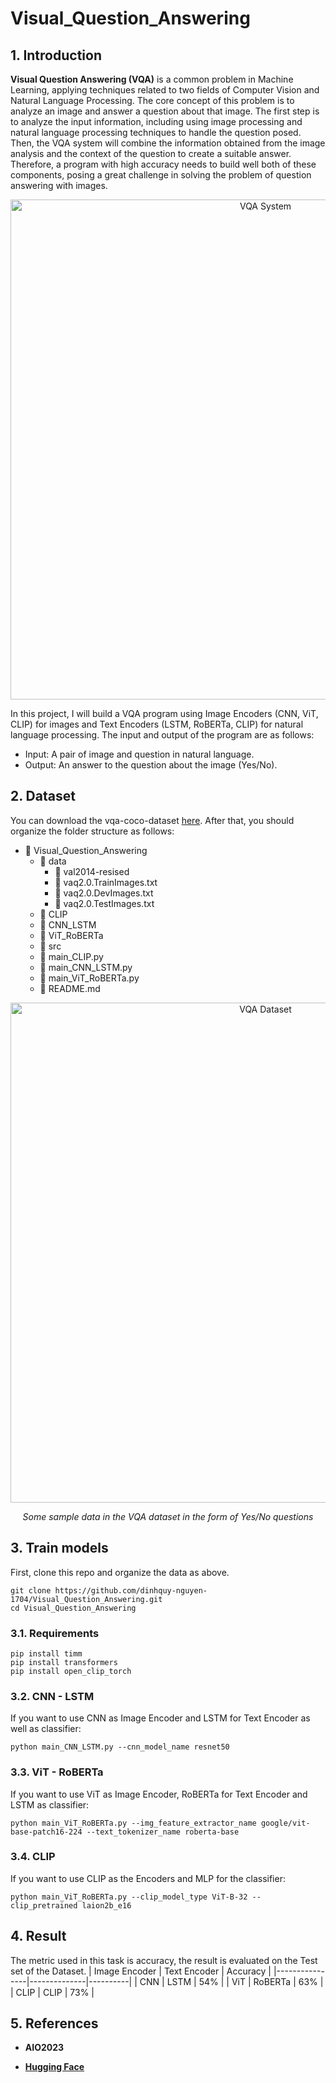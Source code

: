 # Visual_Question_Answering
## 1. Introduction
**Visual Question Answering (VQA)** is a common problem in Machine Learning, applying techniques related to two fields of Computer Vision and Natural Language Processing. The core concept of this problem is to analyze an image and answer a question about that image. The first step is to analyze the input information, including using image processing and natural language processing techniques to handle the question posed. Then, the VQA system will combine the information obtained from the image analysis and the context of the question to create a suitable answer. Therefore, a program with high accuracy needs to build well both of these components, posing a great challenge in solving the problem of question answering with images.

<p align="center">
  <img width="800" alt="VQA System" src="https://github.com/dinhquy-nguyen-1704/Visual_Question_Answering/assets/127675330/f89c09bb-8a9c-4088-86b8-0df1461e39a2">
</p>
<p align="center">

In this project, I will build a VQA program using Image Encoders (CNN, ViT, CLIP) for images and Text Encoders (LSTM, RoBERTa, CLIP) for natural language processing. The input and output of the program are as follows: 
* Input: A pair of image and question in natural language.
* Output: An answer to the question about the image (Yes/No).

## 2. Dataset
You can download the vqa-coco-dataset [here](https://drive.google.com/file/d/1kc6XNqHZJg27KeBuoAoYj70_1rT92191/view). After that, you should organize the folder structure as follows:

- 📁 Visual_Question_Answering
  - 📁 data
    - 📂 val2014-resised
    - 📄 vaq2.0.TrainImages.txt
    - 📄 vaq2.0.DevImages.txt
    - 📄 vaq2.0.TestImages.txt
  - 📁 CLIP
  - 📁 CNN_LSTM
  - 📁 ViT_RoBERTa
  - 📁 src
  - 🐍 main_CLIP.py
  - 🐍 main_CNN_LSTM.py
  - 🐍 main_ViT_RoBERTa.py
  - 📄 README.md

<p align="center">
  <img width="800" alt="VQA Dataset" src="https://github.com/dinhquy-nguyen-1704/Visual_Question_Answering/assets/127675330/c7374e70-ea97-4c03-aaba-6e2157145c5f">
</p>
<p align="center">
  <em>Some sample data in the VQA dataset in the form of Yes/No questions</em>
</p>

## 3. Train models
First, clone this repo and organize the data as above.
```
git clone https://github.com/dinhquy-nguyen-1704/Visual_Question_Answering.git
cd Visual_Question_Answering
```
### 3.1. Requirements
```
pip install timm
pip install transformers
pip install open_clip_torch
```
### 3.2. CNN - LSTM
If you want to use CNN as Image Encoder and LSTM for Text Encoder as well as classifier:
```
python main_CNN_LSTM.py --cnn_model_name resnet50
```
### 3.3. ViT - RoBERTa
If you want to use ViT as Image Encoder, RoBERTa for Text Encoder and LSTM as classifier:
```
python main_ViT_RoBERTa.py --img_feature_extractor_name google/vit-base-patch16-224 --text_tokenizer_name roberta-base
```
### 3.4. CLIP
If you want to use CLIP as the Encoders and MLP for the classifier:
```
python main_ViT_RoBERTa.py --clip_model_type ViT-B-32 --clip_pretrained laion2b_e16
```

## 4. Result
The metric used in this task is accuracy, the result is evaluated on the Test set of the Dataset.
| Image Encoder  | Text Encoder | Accuracy |
|----------------|--------------|----------|
| CNN            | LSTM         | 54%      |
| ViT            | RoBERTa      | 63%      |
| CLIP           | CLIP         | 73%      |

## 5. References
- **AIO2023**  

- **[Hugging Face](https://huggingface.co/)**  
